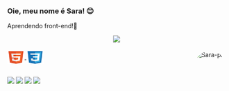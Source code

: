 ### Oie, meu nome é Sara! 😊

Aprendendo front-end!🌼 

<div align="center">
  <a href="https://github.com/saradiasnovo">
  <img height="180em" src="https://github-readme-stats.vercel.app/api?username=saradiasnovo&show_icons=true&theme=buefy&include_all_commits=true&count_private=true"/>
</div>

<div style="display: inline_block"><br>
  <img align="center" alt="Sara-HTML" height="30" width="40" src="https://raw.githubusercontent.com/devicons/devicon/master/icons/html5/html5-original.svg">
  <img align="center" alt="Sara-CSS" height="30" width="40" src="https://raw.githubusercontent.com/devicons/devicon/master/icons/css3/css3-original.svg">
  <img align="right" alt="Sara-pic" height="150" style="border-radius:50px;" src="https://cdn.discordapp.com/attachments/1062501775808155650/1062502153228394537/ursinho.jpg">
</div>
  
  ##
 
<div> 
 
  <a href="https://instagram.com/saradiasnovo" target="_blank"><img src="https://img.shields.io/badge/-Instagram-%23E4405F?style=for-the-badge&logo=instagram&logoColor=white" target="_blank"></a>
 	<a href = "mailto:saradiasnovo@gmail.com"><img src="https://img.shields.io/badge/-Gmail-%23333?style=for-the-badge&logo=gmail&logoColor=white" target="_blank"></a>
  <a href="https://www.linkedin.com/in/saradiasnovo" target="_blank"><img src="https://img.shields.io/badge/-LinkedIn-%230077B5?style=for-the-badge&logo=linkedin&logoColor=white" target="_blank"></a> 
  <a href="https://discord.gg/saradiasnovo#2468" target="_blank"><img src="https://img.shields.io/badge/Discord-7289DA?style=for-the-badge&logo=discord&logoColor=white" target="_blank"></a> 
    
</div> 

